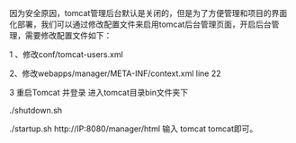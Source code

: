 

因为安全原因，tomcat管理后台默认是关闭的，但是为了方便管理和项目的界面化部署，我们可以通过修改配置文件来启用tomcat后台管理页面，开启后台管理，需要修改配置文件如下：

1 、修改conf/tomcat-users.xml
<role rolename="admin-gui"/>
<role rolename="manager-gui"/>
<role rolename="manager-jmx"/>
<role rolename="manager-script"/>
<role rolename="manager-status"/>
<user username="tomcat" password="tomcat" roles="admin-gui,manager-gui,manager-jmx, manager-script,manager-status"/>

2、修改webapps/manager/META-INF/context.xml line 22
<Valve className="org.apache.catalina.valves.RemoteAddrValve"         
 allow="^.*$" /> 


3 重启Tomcat 并登录
进入tomcat目录bin文件夹下

./shutdown.sh
 
./startup.sh
http://IP:8080/manager/html
输入 tomcat tomcat即可。